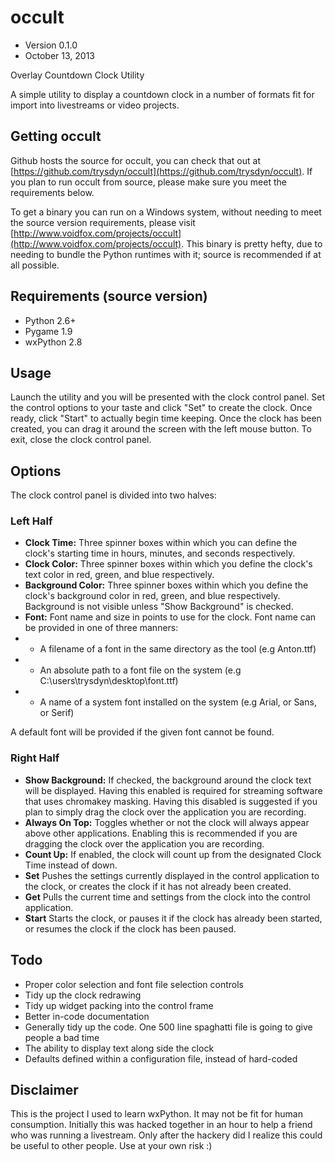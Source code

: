 occult
======
- Version 0.1.0
- October 13, 2013

Overlay Countdown Clock Utility

A simple utility to display a countdown clock in a number of formats fit for import into livestreams or video projects.

Getting occult
------------------
Github hosts the source for occult, you can check that out at [https://github.com/trysdyn/occult](https://github.com/trysdyn/occult). If you plan to run occult from source, please make sure you meet the requirements below.

To get a binary you can run on a Windows system, without needing to meet the source version requirements, please visit [http://www.voidfox.com/projects/occult](http://www.voidfox.com/projects/occult). This binary is pretty hefty, due to needing to bundle the Python runtimes with it; source is recommended if at all possible.

Requirements (source version)
-----------------------------
- Python 2.6+
- Pygame 1.9
- wxPython 2.8

Usage
-----
Launch the utility and you will be presented with the clock control panel. Set the control options to your taste and click "Set" to create the clock. Once ready, click "Start" to actually begin time keeping. Once the clock has been created, you can drag it around the screen with the left mouse button. To exit, close the clock control panel.

Options
-------
The clock control panel is divided into two halves:

### Left Half
- **Clock Time:** Three spinner boxes within which you can define the clock's starting time in hours, minutes, and seconds respectively.
- **Clock Color:** Three spinner boxes within which you define the clock's text color in red, green, and blue respectively.
- **Background Color:** Three spinner boxes within which you define the clock's background color in red, green, and blue respectively. Background is not visible unless "Show Background" is checked.
- **Font:** Font name and size in points to use for the clock. Font name can be provided in one of three manners:
- - A filename of a font in the same directory as the tool (e.g Anton.ttf)
- - An absolute path to a font file on the system (e.g C:\users\trysdyn\desktop\font.ttf)
- - A name of a system font installed on the system (e.g Arial, or Sans, or Serif)

A default font will be provided if the given font cannot be found.

### Right Half
- **Show Background:** If checked, the background around the clock text will be displayed. Having this enabled is required for streaming software that uses chromakey masking. Having this disabled is suggested if you plan to simply drag the clock over the application you are recording.
- **Always On Top:** Toggles whether or not the clock will always appear above other applications. Enabling this is recommended if you are dragging the clock over the application you are recording.
- **Count Up:** If enabled, the clock will count up from the designated Clock Time instead of down.
- **Set** Pushes the settings currently displayed in the control application to the clock, or creates the clock if it has not already been created.
- **Get** Pulls the current time and settings from the clock into the control application.
- **Start** Starts the clock, or pauses it if the clock has already been started, or resumes the clock if the clock has been paused.

Todo
----
- Proper color selection and font file selection controls
- Tidy up the clock redrawing
- Tidy up widget packing into the control frame
- Better in-code documentation
- Generally tidy up the code. One 500 line spaghatti file is going to give people a bad time
- The ability to display text along side the clock
- Defaults defined within a configuration file, instead of hard-coded

Disclaimer
----------
This is the project I used to learn wxPython. It may not be fit for human consumption. Initially this was hacked together in an hour to help a friend who was running a livestream. Only after the hackery did I realize this could be useful to other people. Use at your own risk :)
